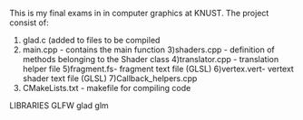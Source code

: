 This is my final exams in in computer graphics at KNUST. The project consist of:

1) glad.c (added to files to be compiled
2) main.cpp - contains the main function 
3)shaders.cpp - definition of methods belonging to the Shader class
4)translator.cpp - translation helper file
5)fragment.fs- fragment text file (GLSL)
6)vertex.vert- vertext shader text file (GLSL)
7)Callback_helpers.cpp
8) CMakeLists.txt - makefile for compiling code

LIBRARIES
GLFW
glad
glm

